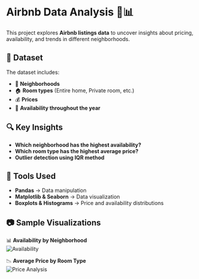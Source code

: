 # Airbnb Data Analysis 🏡📊  

This project explores **Airbnb listings data** to uncover insights about pricing, availability, and trends in different neighborhoods.

## 📂 Dataset  
The dataset includes:  
- 📌 **Neighborhoods**  
- 🏠 **Room types** (Entire home, Private room, etc.)  
- 💰 **Prices**  
- 📅 **Availability throughout the year**  

## 🔍 Key Insights  
- **Which neighborhood has the highest availability?**  
- **Which room type has the highest average price?**  
- **Outlier detection using IQR method**  

## 📌 Tools Used  
- **Pandas** → Data manipulation  
- **Matplotlib & Seaborn** → Data visualization  
- **Boxplots & Histograms** → Price and availability distributions  

## 📷 Sample Visualizations  
📊 **Availability by Neighborhood**  
![Availability](your_image_link_here)  

📉 **Average Price by Room Type**  
![Price Analysis](your_image_link_here)  


